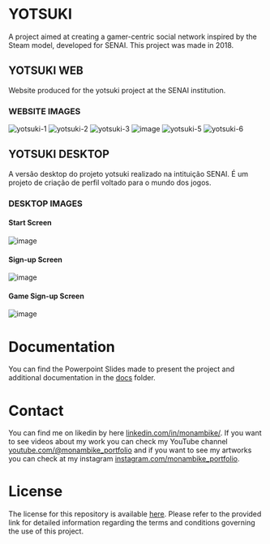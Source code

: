 # YOTSUKI

A project aimed at creating a gamer-centric social network inspired by the Steam model, developed for SENAI. This project was made in 2018.

## YOTSUKI WEB

Website produced for the yotsuki project at the SENAI institution.

### WEBSITE IMAGES

![yotsuki-1](https://github.com/monambike/yotsuki-web/assets/35270174/9c5433c0-5f72-43e9-8d3c-fc1d51505c73)
![yotsuki-2](https://github.com/monambike/yotsuki-web/assets/35270174/69d4f4bc-ba02-4cbb-b4e9-7825e05506df)
![yotsuki-3](https://github.com/monambike/yotsuki-web/assets/35270174/259b047c-0e9c-41c7-ba7e-c933ed6db808)
![image](https://github.com/monambike/yotsuki-web/assets/35270174/770a75ed-2157-43f2-b3da-4bbfb8b69a5d)
![yotsuki-5](https://github.com/monambike/yotsuki-web/assets/35270174/4e7b0249-c849-4b87-b830-c7a18b9500d9)
![yotsuki-6](https://github.com/monambike/yotsuki-web/assets/35270174/1897f5e8-eef9-4386-a653-4c3c4330b4a5)

## YOTSUKI DESKTOP

A versão desktop do projeto yotsuki realizado na intituição SENAI. É um projeto de criação de perfil voltado para o mundo dos jogos.

### DESKTOP IMAGES

#### Start Screen
![image](https://github.com/monambike/yotsuki-desktop/assets/35270174/f7a6e0f4-d773-409e-b2e4-2b486bbf8830)

#### Sign-up Screen
![image](https://github.com/monambike/yotsuki-desktop/assets/35270174/57a5c723-78eb-4854-be9d-121f74cc2bfa)

#### Game Sign-up Screen
![image](https://github.com/monambike/yotsuki-desktop/assets/35270174/041f59cf-7744-4f6b-b126-e32206d6df15)

# Documentation

You can find the Powerpoint Slides made to present the project and additional documentation in the [docs](docs) folder.

# Contact

You can find me on likedin by here [linkedin.com/in/monambike/](https://www.linkedin.com/in/monambike/). If you want to see videos about my work you can check my YouTube channel [youtube.com/@monambike_portfolio](https://www.youtube.com/@monambike_portfolio) and if you want to see my artworks you can check at my instagram [instagram.com/monambike_portfolio](https://www.instagram.com/monambike_portfolio).

# License

The license for this repository is available [here](LICENSE). Please refer to the provided link for detailed information regarding the terms and conditions governing the use of this project.
